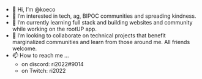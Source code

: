 - 👋 Hi, I’m @koeco
- 👀 I’m interested in tech, ag, BIPOC communities and spreading kindness.
- 🌱 I’m currently learning full stack and building websites and community while working on the rootUP app.
- 💞️ I’m looking to collaborate on technical projects that benefit marginalized communities and learn from those around me. All friends welcome.
- 📫 How to reach me ...<br><ul>
      <li> on discord: ri2022#9014</li>
      <li> on Twitch: ri2022</li>
</ul>
<!---
koeco/koeco is a ✨ special ✨ repository because its `README.md` (this file) appears on your GitHub profile.
You can click the Preview link to take a look at your changes.
--->
